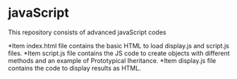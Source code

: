 # javaScript
This repository consists of advanced javaScript codes 

*Item index.html file contains the basic HTML to load display.js and script.js files.
*Item script.js file contains the JS code to create objects with different methods and an example of Prototypical Iheritance.
*Item display.js file contains the code to display results as HTML.
